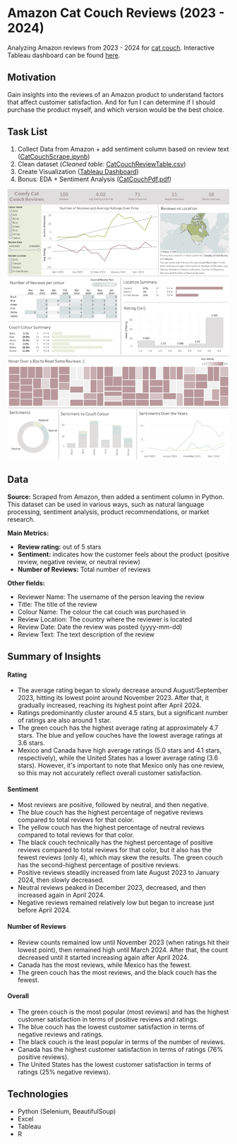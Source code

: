 # Amazon Cat Couch Reviews (2023 - 2024)
Analyzing Amazon reviews from 2023 - 2024 for [cat couch](https://www.amazon.ca/Washable-Medium-Durable-Non-Slip-26%C3%9719%C3%9713/dp/B0C5DMLPNC/ref=cm_cr_arp_d_product_top?ie=UTF8). Interactive Tableau dashboard can be found [here](https://public.tableau.com/app/profile/johanna.schmidle/viz/CatCouchDash/Dashboard1).

## Motivation
Gain insights into the reviews of an Amazon product to understand factors that affect customer satisfaction. And for fun I can determine if I should purchase the product myself, and which version would be the best choice.

## Task List
1. Collect Data from Amazon + add sentiment column based on review text ([CatCouchScrape.ipynb](https://github.com/johannaschmidle/Amazon-Cat-Couch/blob/main/CatCouchScrape.ipynb))
2. Clean dataset (_Cleaned table:_ [CatCouchReviewTable.csv](https://github.com/johannaschmidle/Amazon-Cat-Couch/blob/main/CatCouchReviewTable.csv))
3. Create Visualization ([Tableau Dashboard](https://public.tableau.com/app/profile/johanna.schmidle/viz/CatCouchDash/Dashboard1))
4. Bonus: EDA + Sentiment Analysis ([CatCouchPdf.pdf](https://github.com/johannaschmidle/Amazon-Cat-Couch/blob/main/CatCouchPdf.pdf))

<p align="center">
    <img src="CatCouchDash.png" alt="Tableau Dashboard" width="900">
</p>

## Data
**Source:** Scraped from Amazon, then added a sentiment column in Python. \
This dataset can be used in various ways, such as natural language processing, sentiment analysis, product recommendations, or market research.

**Main Metrics:**
- **Review rating:** out of 5 stars
- **Sentiment:** indicates how the customer feels about the product (positive review, negative review, or neutral review)
- **Number of Reviews:** Total number of reviews
  
**Other fields:**
- Reviewer Name: The username of the person leaving the review
- Title: The title of the review
- Colour Name: The colour the cat couch was purchased in
- Review Location: The country where the reviewer is located
- Review Date: Date the review was posted (yyyy-mm-dd)
- Review Text: The text description of the review

## Summary of Insights
#### Rating
- The average rating began to slowly decrease around August/September 2023, hitting its lowest point around November 2023. After that, it gradually increased, reaching its highest point after April 2024.
- Ratings predominantly cluster around 4.5 stars, but a significant number of ratings are also around 1 star.
- The green couch has the highest average rating at approximately 4.7 stars. The blue and yellow couches have the lowest average ratings at 3.6 stars.
- Mexico and Canada have high average ratings (5.0 stars and 4.1 stars, respectively), while the United States has a lower average rating (3.6 stars). However, it's important to note that Mexico only has one review, so this may not accurately reflect overall customer satisfaction.
#### Sentiment
- Most reviews are positive, followed by neutral, and then negative.
- The blue couch has the highest percentage of negative reviews compared to total reviews for that color.
- The yellow couch has the highest percentage of neutral reviews compared to total reviews for that color.
- The black couch technically has the highest percentage of positive reviews compared to total reviews for that color, but it also has the fewest reviews (only 4), which may skew the results. The green couch has the second-highest percentage of positive reviews.
- Positive reviews steadily increased from late August 2023 to January 2024, then slowly decreased.
- Neutral reviews peaked in December 2023, decreased, and then increased again in April 2024.
- Negative reviews remained relatively low but began to increase just before April 2024.
#### Number of Reviews
- Review counts remained low until November 2023 (when ratings hit their lowest point), then remained high until March 2024. After that, the count decreased until it started increasing again after April 2024.
- Canada has the most reviews, while Mexico has the fewest.
- The green couch has the most reviews, and the black couch has the fewest. 
#### Overall
- The green couch is the most popular (most reviews) and has the highest customer satisfaction in terms of positive reviews and ratings.
- The blue couch has the lowest customer satisfaction in terms of negative reviews and ratings.
- The black couch is the least popular in terms of the number of reviews.
- Canada has the highest customer satisfaction in terms of ratings (76% positive reviews).
- The United States has the lowest customer satisfaction in terms of ratings (25% negative reviews).

## Technologies
- Python (Selenium, BeautifulSoup)
- Excel
- Tableau
- R
